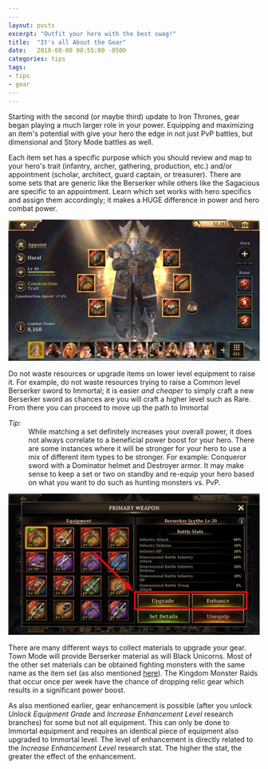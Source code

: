 ```yaml
---
​---
layout: posts
excerpt: "Outfit your hero with the best swag!"
title:  "It's all About the Gear"
date:   2018-08-08 08:55:00 -0500
categories: tips
tags:
- tips
- gear
​---
---
```


Starting with the second (or maybe third) update to Iron Thrones, gear began playing a much larger role in your power. Equipping and maximizing an item's potential with give your hero the edge in not just PvP battles, but dimensional and Story Mode battles as well.

Each item set has a specific purpose which you should review and map to your hero's trait (infantry, archer, gathering, production, etc.) and/or appointment (scholar, architect, guard captain, or treasurer). There are some sets that are generic like the Berserker while others like the Sagacious are specific to an appointment. Learn which set works with hero specifics and assign them accordingly; it makes a HUGE difference in power and hero combat power.

![](/assets/images/all_immortal_gear.jpg) 

Do not waste resources or upgrade items on lower level equipment to raise it. For example, do not waste resources trying to raise a Common level Berserker sword to Immortal; it is easier *and cheaper* to simply craft a new Berserker sword as chances are you will craft a higher level such as Rare. From there you can proceed to move up the path to Immortal

<dl>
<dt><em>Tip:</em></dt>
<dd>While matching a set definitely increases your overall power, it does not always correlate to a beneficial power boost for your hero. There are some instances where it will be stronger for your hero to use a mix of different item types to be stronger. For example: Conqueror sword with a Dominator helmet and Destroyer armor. It may make sense to keep a set or two on standby and re-equip your hero based on what you want to do such as hunting monsters vs. PvP.</dd>
</dl>

![](/assets/images/upgrade_enhance.jpg) 

There are many different ways to collect materials to upgrade your gear. Town Mode will provide Berserker material as will Black Unicorns. Most of the other set materials can be obtained fighting monsters with the same name as the item set (as also mentioned [here](https://titanslegion.com/gear/suit-up-your-gear/)). The Kingdom Monster Raids that occur once per week have the chance of dropping relic gear which results in a significant power boost.

As also mentioned earlier, gear enhancement is possible (after you unlock *Unlock Equipment Grade* and *Increase Enhancement Level* research branches) for some but not all equipment. This can only be done to Immortal equipment and requires an identical piece of equipment also upgraded to Immortal level. The level of enhancement is directly related to the *Increase Enhancement Level* research stat. The higher the stat, the greater the effect of the enhancement.